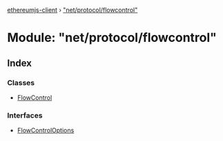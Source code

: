 [ethereumjs-client](../README.md) › ["net/protocol/flowcontrol"](_net_protocol_flowcontrol_.md)

# Module: "net/protocol/flowcontrol"

## Index

### Classes

* [FlowControl](../classes/_net_protocol_flowcontrol_.flowcontrol.md)

### Interfaces

* [FlowControlOptions](../interfaces/_net_protocol_flowcontrol_.flowcontroloptions.md)
